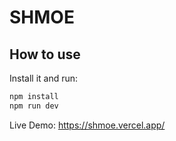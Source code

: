 # SHMOE

## How to use

Install it and run:

```sh
npm install
npm run dev
```

Live Demo: https://shmoe.vercel.app/